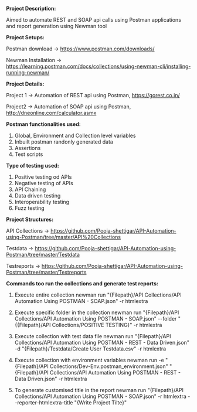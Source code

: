 **Project Description:**

Aimed to automate REST and SOAP api calls using Postman applications and report generation using Newman tool


**Project Setups:**

Postman download -> https://www.postman.com/downloads/ 

Newman Installation -> https://learning.postman.com/docs/collections/using-newman-cli/installing-running-newman/ 


**Project Details:**

Project 1 -> Automation of REST api using Postman, https://gorest.co.in/

Project2 -> Automation of SOAP api using Postman, http://dneonline.com/calculator.asmx

**Postman functionalities used:**
1. Global, Environment and Collection level variables
2. Inbuilt postman randonly generated data
3. Assertions
4. Test scripts 

**Type of testing used:**
1. Positive testing od APIs
2. Negative testing of APIs
3. API Chaining
4. Data driven testing
5. Interoperability testing
6. Fuzz testing

**Project Structures:**

API Collections -> https://github.com/Pooja-shettigar/API-Automation-using-Postman/tree/master/API%20Collections

Testdata -> https://github.com/Pooja-shettigar/API-Automation-using-Postman/tree/master/Testdata

Testreports -> https://github.com/Pooja-shettigar/API-Automation-using-Postman/tree/master/Testreports


**Commands too run the collections and generate test reports:**
1. Execute entire collection
newman run "{Filepath}/API Collections/API Automation Using POSTMAN - SOAP.json"  -r htmlextra

2. Execute specific folder in the collection
newman run "{Filepath}/API Collections/API Automation Using POSTMAN - SOAP.json" --folder "{{Filepath}/API Collections/POSITIVE TESTING}" -r htmlextra

3. Execute collection with test data file
newman run "{Filepath}/API Collections/API Automation Using POSTMAN - REST - Data Driven.json" -d "{Filepath}/Testdata/Create User Testdata.csv" -r htmlextra

4. Execute collection with environment variables
newman run -e "{Filepath}/API Collections/Dev-Env.postman_environment.json" "{Filepath}/API Collections/API Automation Using POSTMAN - REST - Data Driven.json" -r htmlextra

5. To generate customised title in the report
newman run "{Filepath}/API Collections/API Automation Using POSTMAN - SOAP.json"  -r htmlextra --reporter-htmlextra-title "{Write Project Tilte}"




